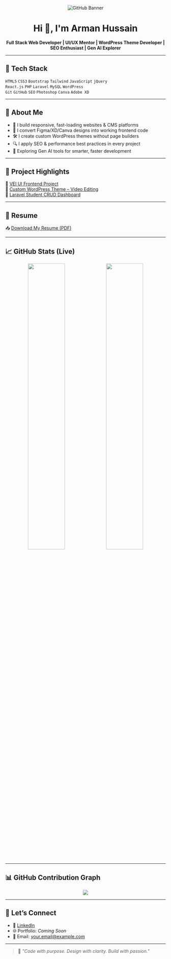 <p align="center">
  <img src="https://raw.githubusercontent.com/Armanhussain707/video-editing-wp-theme/main/veitheme/assets/banner.png" alt="GitHub Banner" />
</p>

<h1 align="center">Hi 👋, I'm Arman Hussain</h1>

<p align="center">
  <b>Full Stack Web Developer | UI/UX Mentor | WordPress Theme Developer | SEO Enthusiast | Gen AI Explorer</b>
</p>

---

## 🚀 Tech Stack

`HTML5` `CSS3` `Bootstrap` `Tailwind` `JavaScript` `jQuery`  
`React.js` `PHP` `Laravel` `MySQL` `WordPress`  
`Git` `GitHub` `SEO` `Photoshop` `Canva` `Adobe XD`

---

## 🧠 About Me

- 🔧 I build responsive, fast-loading websites & CMS platforms  
- 🎨 I convert Figma/XD/Canva designs into working frontend code  
- 🛠️ I create custom WordPress themes without page builders  
- 🔍 I apply SEO & performance best practices in every project  
- 🚀 Exploring Gen AI tools for smarter, faster development  

---

## 📁 Project Highlights

🔹 [VEI UI Frontend Project](https://github.com/Armanhussain707/vei-ui-frontend-showcase)  
🔹 [Custom WordPress Theme – Video Editing](https://github.com/Armanhussain707/video-editing-wp-theme)  
🔹 [Laravel Student CRUD Dashboard](https://github.com/Armanhussain707/studentmng)  

---

## 📄 Resume

📥 [Download My Resume (PDF)](https://github.com/Armanhussain707/arman-resume/raw/main/Arman_Hussain_Resume.pdf)

---

## 📈 GitHub Stats (Live)

<p align="center">
  <img src="https://github-readme-stats.vercel.app/api?username=Armanhussain707&show_icons=true&theme=tokyonight" width="48%" />
  <img src="https://github-readme-streak-stats.herokuapp.com?user=Armanhussain707&theme=tokyonight" width="48%" />
</p>

---

## 📊 GitHub Contribution Graph

<p align="center">
  <img src="https://github-readme-activity-graph.vercel.app/graph?username=Armanhussain707&theme=tokyo-night&area=true" />
</p>

---

## 🔗 Let’s Connect

- 💼 [LinkedIn](https://www.linkedin.com/in/arman-hussain-32020b352/)  
- 🌐 Portfolio: *Coming Soon*  
- 📧 Email: your.email@example.com

---

> 💬 _"Code with purpose. Design with clarity. Build with passion."_
